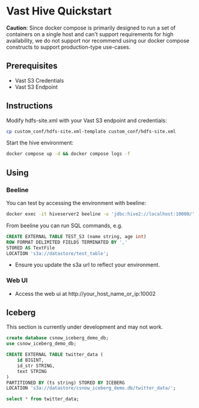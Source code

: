 # Vast Hive Quickstart

**Caution**: Since docker compose is primarily designed to run a set of containers on a single host and can't support requirements for high availability, we do not support nor recommend using our docker compose constructs to support production-type use-cases. 

## Prerequisites

- Vast S3 Credentials
- Vast S3 Endpoint

## Instructions

Modify hdfs-site.xml with your Vast S3 endpoint and credentials:

```bash
cp custom_conf/hdfs-site.xml-template custom_conf/hdfs-site.xml
```

Start the hive environment:

```bash
docker compose up -d && docker compose logs -f
```

## Using

### Beeline

You can test by accessing the environment with beeline:

```bash
docker exec -it hiveserver2 beeline -u 'jdbc:hive2://localhost:10000/'
```

From beeline you can run SQL commands, e.g.

```sql
CREATE EXTERNAL TABLE TEST_S3 (name string, age int) 
ROW FORMAT DELIMITED FIELDS TERMINATED BY ',' 
STORED AS TextFile 
LOCATION 's3a://datastore/test_table';
```

- Ensure you update the s3a url to reflect your environment.

### Web UI

- Access the web ui at http://your_host_name_or_ip:10002


## Iceberg

This section is currently under development and may not work.

```sql
create database csnow_iceberg_demo_db;
use csnow_iceberg_demo_db;

CREATE EXTERNAL TABLE twitter_data (
    id BIGINT,
    id_str STRING,
    text STRING
)
PARTITIONED BY (ts string) STORED BY ICEBERG
LOCATION 's3a://datastore/csnow_iceberg_demo.db/twitter_data/';

select * from twitter_data;
```
